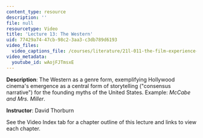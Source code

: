 ```yaml
---
content_type: resource
description: ''
file: null
resourcetype: Video
title: 'Lecture 13: The Western'
uid: 77429a74-47cb-98c2-3aa3-c3db789d6193
video_files:
  video_captions_file: /courses/literature/21l-011-the-film-experience-fall-2013/lecture-videos-notes/lecture-13-the-western/wAojFJTmsxE.vtt
video_metadata:
  youtube_id: wAojFJTmsxE
---
```


**Description**: The Western as a genre form, exemplifying Hollywood cinema's emergence as a central form of storytelling ("consensus narrative") for the founding myths of the United States. Example: _McCabe and Mrs. Miller_.

**Instructor**: David Thorburn

See the Video Index tab for a chapter outline of this lecture and links to view each chapter.